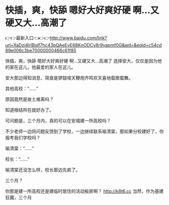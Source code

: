 # 快插，爽，快舔 嗯好大好爽好硬 啊…又硬又大…高潮了

👉👉最新入口👈👉👉http://www.baidu.com/link?url=XaDzi4lrlBsIf7hc43pQAeEvE68KnODCy8r9yapmf0G&wd=&eqid=c54cd89e006c3be70000000466c61f85

快插，爽，快舔 嗯好大好爽好硬 啊…又硬又大…高潮了
选择安大，仅仅是因为他的家在这儿，他最爱的家人在这儿。

安大那边得知消息，简直是锣鼓喧天鞭炮齐鸣欢天喜地载歌载舞。

其他高校：“……”

原因竟然是故土难离吗？

知道根结所在就好办了。

可问题是，三个月内，真的可以在安城建一所高校吗？

不少老师一边将问题反馈到了学校，一边继续联系喻清棠，那如果分校建好了，你报考我们学校吗？

喻清棠：“……”

校长：“……”

喻清棠还没怎么样，校长那边先疯了。

三个月？

你那是建一所高校还是建临时居住的活动板房啊？
http://k8t6.cc
当然，作为基建狂魔，三个月
